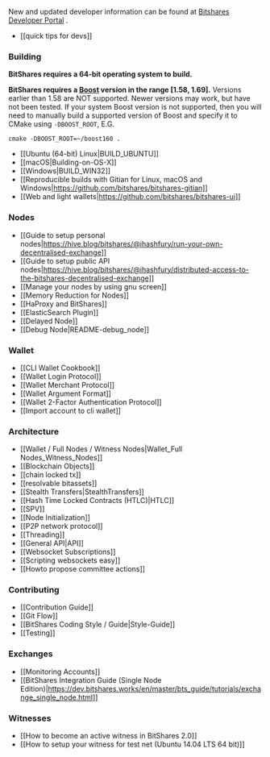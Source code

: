 New and updated developer information can be found at [Bitshares Developer Portal](https://dev.bitshares.works/) .

* [[quick tips for devs]]

### Building
**BitShares requires a 64-bit operating system to build.**

**BitShares requires a [Boost](http://www.boost.org/) version in the range [1.58, 1.69].** Versions earlier than 1.58 are NOT supported. Newer versions may work, but have not been tested. If your system Boost version is not supported, then you will need to manually build a supported version of Boost and specify it to CMake using `-DBOOST_ROOT`, E.G.

```
cmake -DBOOST_ROOT=~/boost160 .
```

* [[Ubuntu (64-bit) Linux|BUILD_UBUNTU]]
* [[macOS|Building-on-OS-X]]
* [[Windows|BUILD_WIN32]]
* [[Reproducible builds with Gitian for Linux, macOS and Windows|https://github.com/bitshares/bitshares-gitian]]
* [[Web and light wallets|https://github.com/bitshares/bitshares-ui]]

### Nodes

* [[Guide to setup personal nodes|https://hive.blog/bitshares/@ihashfury/run-your-own-decentralised-exchange]]
* [[Guide to setup public API nodes|https://hive.blog/bitshares/@ihashfury/distributed-access-to-the-bitshares-decentralised-exchange]]
* [[Manage your nodes by using gnu screen]]
* [[Memory Reduction for Nodes]]
* [[HaProxy and BitShares]]
* [[ElasticSearch Plugin]]
* [[Delayed Node]]
* [[Debug Node|README-debug_node]]

### Wallet
* [[CLI Wallet Cookbook]]
* [[Wallet Login Protocol]]
* [[Wallet Merchant Protocol]]
* [[Wallet Argument Format]]
* [[Wallet 2-Factor Authentication Protocol]]
* [[Import account to cli wallet]]

### Architecture
* [[Wallet / Full Nodes / Witness Nodes|Wallet_Full Nodes_Witness_Nodes]]
* [[Blockchain Objects]]
* [[chain locked tx]]
* [[resolvable bitassets]]
* [[Stealth Transfers|StealthTransfers]]
* [[Hash Time Locked Contracts (HTLC)|HTLC]]
* [[SPV]]
* [[Node Initialization]]
* [[P2P network protocol]]
* [[Threading]]
* [[General API|API]]
* [[Websocket Subscriptions]]
* [[Scripting websockets easy]]
* [[Howto propose committee actions]]

### Contributing
* [[Contribution Guide]]
* [[Git Flow]]
* [[BitShares Coding Style / Guide|Style-Guide]]
* [[Testing]]

### Exchanges
* [[Monitoring Accounts]]
* [[BitShares Integration Guide (Single Node Edition)|https://dev.bitshares.works/en/master/bts_guide/tutorials/exchange_single_node.html]]

### Witnesses
* [[How to become an active witness in BitShares 2.0]]
* [[How to setup your witness for test net (Ubuntu 14.04 LTS 64 bit)]]